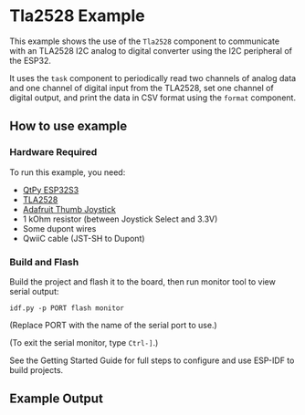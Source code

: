 # Tla2528 Example

This example shows the use of the `Tla2528` component to communicate with an
TLA2528 I2C analog to digital converter using the I2C peripheral of the ESP32.

It uses the `task` component to periodically read two channels of analog data
and one channel of digital input from the TLA2528, set one channel of digital
output, and print the data in CSV format using the `format` component.

## How to use example

### Hardware Required

To run this example, you need:
* [QtPy ESP32S3](https://www.adafruit.com/product/5426)
* [TLA2528]()
* [Adafruit Thumb Joystick](https://www.adafruit.com/product/512)
* 1 kOhm resistor (between Joystick Select and 3.3V)
* Some dupont wires
* QwiiC cable (JST-SH to Dupont)

### Build and Flash

Build the project and flash it to the board, then run monitor tool to view serial output:

```
idf.py -p PORT flash monitor
```

(Replace PORT with the name of the serial port to use.)

(To exit the serial monitor, type ``Ctrl-]``.)

See the Getting Started Guide for full steps to configure and use ESP-IDF to build projects.

## Example Output

